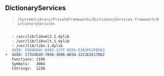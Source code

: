 ## DictionaryServices

> `/System/Library/PrivateFrameworks/DictionaryServices.framework/DictionaryServices`

```diff

   - /usr/lib/libxml2.2.dylib
   - /usr/lib/libxslt.1.dylib
   - /usr/lib/libz.1.dylib
-  UUID: F6D4DA8C-6905-337F-8CE6-E3A3F62FB503
+  UUID: C7324D2D-7856-3696-AD34-3221E2E17D62
   Functions: 1198
   Symbols:   3084
   CStrings:  1238

```
